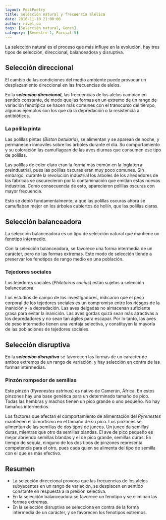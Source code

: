 ```yaml
---
layout: PostPoetry
title: Selección natural y frecuencia alélica
date: 2016-11-10 21:00:00
author: rivel_co
tags: [Selección natural, Genes]
category: [Semestre-1, Parcial-5]
---
```


La selección natural es el proceso que más influye en la evolución, hay tres tipos de selección, direccional, balanceadora y disruptiva.

## Selección direccional

El cambio de las condiciones del medio ambiente puede provocar un desplazamiento direccional en las frecuencias de alelos.

En la ***selección direccional***, las frecuencias de los alelos cambian en sentido constante, de modo que las formas en un extremo de un rango de variación fenotípica se hacen más comunes con el transcurso del tiempo, algunos ejemplos son los que da la depredación o la resistencia a antibióticos.

### La polilla pinta

Las polillas pintas (*Biston betularia*), se alimentan y se aparean de noche, y permanecen inmóviles sobre los árboles durante el día. Su comportamiento y su coloración las camuflagean de las aves diurnas que consumen ese tipo de polillas. 

Las polillas de color claro eran la forma más común en la Inglaterra preindustrial, pues las polillas oscuras eran muy poco comunes. Sin embargo, durante la revolución industrial los árboles de los alrededores de las fábricas se oscurecieron por la contaminación que emitían estas nuevas industrias. Como consecuencia de esto, aparecieron polillas oscuras con mayor frecuencia.

Esto se debió fundamentalmente, a que las polillas oscuras ahora se camuflaban mejor en los árboles cubiertos de hollín, que las polillas claras.

## Selección balanceadora

La selección balanceadora es un tipo de selección natural que mantiene un fenotipo intermedio.

Con la selección balanceadora, se favorece una forma intermedia de un carácter, pero no las formas extremas. Este modo de selección tiende a preservar los fenotipos de rango medio en una población.

### Tejedores sociales

Los tejedores sociales (*Philetairus socius*) están sujetos a selección balanceadora.

Los estudios de campo de los investigadores, indicaron que el peso corporal de los tejedores sociales es un compromiso entre los riesgos de la inanición y la depredación. Las aves delgadas no almacenan suficiente grasa para evitar la inanición. Las aves gordas quizá sean más atractivas a los depredadores y no sean tan ágiles para escapar. Por lo tanto, las aves de peso intermedio tienen una ventaja selectiva, y constituyen la mayoría de las poblaciones de tejedores sociales.

## Selección disruptiva

En la ***selección disruptiva*** se favorecen las formas de un caracter de ambos extremos de un rango de variación, y hay selección en contra de las formas intermedias.

### Pinzón rompedor de semillas

Este pinzón (*Pyrenestes ostrinus*) es nativo de Camerún, África. En estos pinzones hay una base genética para un determinado tamaño de pico. Todas las hembras y machos tienen un pico grande o uno pequeño. No hay tamaños intermedios.

Los factores que afectan el comportamiento de alimentación del *Pyrenestes* mantienen el dimorfismo en el tamaño de su pico. Los pinzones se alimentan de las semillas de dos tipos de juncos. Un junco da semillas duras, mientras que otro da semillas blandas. El ave de pico pequeño es mejor abriendo semillas blandas y el de pico grande, semillas duras. En tiempo de sequía, ninguno de los dos tipos de pinzones representa competencia para el otro, pues cada quien se alimenta del tipo de semilla con el que es más efectivo.

## Resumen

- La selección direccional provoca que las frecuencias de los alelos subyacentes en un rango de variación, se desplacen en sentido constante en respuesta a la presión selectiva.
- En la selección balanceadora se favorece un fenotipo y se eliminan las formas extremas.
- En la selección disruptiva se selecciona en contra de la forma intermedia de un carácter, y se favorecen los fenotipos extremos.